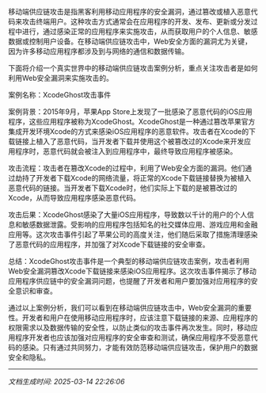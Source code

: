 移动端供应链攻击是指黑客利用移动应用程序的安全漏洞，通过篡改或植入恶意代码来攻击终端用户。这种攻击方式通常会在应用程序的开发、发布、更新或分发过程中进行，通过感染正常的应用程序来实施攻击，从而获取用户的个人信息、敏感数据或控制用户设备。在移动端供应链攻击中，Web安全方面的漏洞尤为关键，因为许多移动应用程序都涉及到与网络的通信和数据传输。

下面将介绍一个真实世界中的移动端供应链攻击案例分析，重点关注攻击者是如何利用Web安全漏洞来实施攻击的。

案例名称：XcodeGhost攻击事件

案例背景：2015年9月，苹果App Store上发现了一批感染了恶意代码的iOS应用程序，这些应用程序被称为XcodeGhost。XcodeGhost是一种通过篡改苹果官方集成开发环境Xcode的方式来感染iOS应用程序的恶意软件。攻击者在Xcode的下载链接上植入了恶意代码，当开发者下载并使用这个被篡改过的Xcode来开发应用程序时，恶意代码就会被注入到应用程序中，最终导致应用程序被感染。

攻击流程：攻击者在篡改Xcode的过程中，利用了Web安全方面的漏洞。他们通过劫持了开发者下载Xcode的网络流量，将正常的Xcode下载链接替换为被植入恶意代码的链接。当开发者下载Xcode时，他们实际上下载的是被篡改过的Xcode，从而导致应用程序感染恶意代码。

攻击后果：XcodeGhost感染了大量iOS应用程序，导致数以千计的用户的个人信息和敏感数据泄露。受影响的应用程序包括知名的社交媒体应用、游戏应用和金融应用等。这次攻击事件引起了苹果公司的高度关注，他们随后采取了措施清理感染了恶意代码的应用程序，并加强了对Xcode下载链接的安全审查。

总结：XcodeGhost攻击事件是一个典型的移动端供应链攻击案例，攻击者利用Web安全漏洞篡改Xcode下载链接来感染iOS应用程序。这次攻击事件揭示了移动应用程序供应链中的安全漏洞问题，也提醒了开发者和用户要加强对应用程序的安全意识和审查。

通过以上案例分析，我们可以看到在移动端供应链攻击中，Web安全漏洞的重要性。开发者和用户在使用移动应用程序时，应该注意下载链接的来源、应用程序的权限需求以及数据传输的安全性，以防止类似的攻击事件再次发生。同时，移动应用程序开发者也应该加强对应用程序的安全审查和测试，确保应用程序不受恶意代码的感染。只有通过共同努力，才能有效防范移动端供应链攻击，保护用户的数据安全和隐私。

---

*文档生成时间: 2025-03-14 22:26:06*


